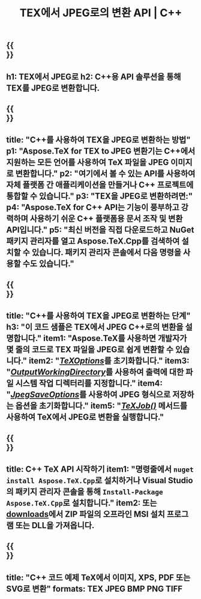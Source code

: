 ﻿---
translation: true
template: /_templates/_conversion-child-cpp.md
title: TEX에서 JPEG로의 변환 API | C++
description: TeX에서 JPEG로의 변환 기능. 이 온프레미스 C++ 라이브러리를 프로젝트에 통합하거나 크로스 플랫폼 애플리케이션을 사용하여 TeX를 JPEG로 변환하세요.
keywords: tex에서 jpeg api cpp로, tex2jpeg에서 C++ 통합
url: /cpp/conversion/tex-to-jpeg/
family: tex
platformtag: cpp
feature: conversion
informat: TEX
outformat: JPEG
otherformats: BMP PNG TIFF PDF SVG XPS
---

{{<section banner>}}
---
h1: TEX에서 JPEG로
h2: C++용 API 솔루션을 통해 TEX를 JPEG로 변환합니다.
---

{{<section overview>}}
---
title: "C++를 사용하여 TEX을 JPEG로 변환하는 방법"
p1: "Aspose.TeX for TEX to JPEG 변환기는 C++에서 지원하는 모든 언어를 사용하여 TeX 파일을 JPEG 이미지로 변환합니다."
p2: "여기에서 볼 수 있는 API를 사용하여 자체 플랫폼 간 애플리케이션을 만들거나 C++ 프로젝트에 통합할 수 있습니다."
p3: "TEX을 JPEG로 변환하려면:"
p4: "Aspose.TeX for C++ API는 기능이 풍부하고 강력하며 사용하기 쉬운 C++ 플랫폼용 문서 조작 및 변환 API입니다."
p5: "최신 버전을 직접 다운로드하고 NuGet 패키지 관리자를 열고 Aspose.TeX.Cpp를 검색하여 설치할 수 있습니다. 패키지 관리자 콘솔에서 다음 명령을 사용할 수도 있습니다."
---

{{<section feature1>}}
---
title: "C++를 사용하여 TEX을 JPEG로 변환하는 단계"
h3: "이 코드 샘플은 TEX에서 JPEG C++로의 변환을 설명합니다."
item1: "Aspose.TeX를 사용하면 개발자가 몇 줄의 코드로 TEX 파일을 JPEG로 쉽게 변환할 수 있습니다."
item2: "[*TeXOptions*](https://reference.aspose.com/tex/cpp/class/aspose.te_x.te_x_options)를 초기화합니다."
item3: "[*OutputWorkingDirectory*](https://reference.aspose.com/tex/cpp/class/aspose.te_x.te_x_options#aa4f4ea6dab7db5ba1b40800495f16f63)를 사용하여 출력에 대한 파일 시스템 작업 디렉터리를 지정합니다."
item4: "[*JpegSaveOptions*](https://reference.aspose.com/tex/cpp/class/aspose.te_x.presentation.image.jpeg_save_options)를 사용하여 JPEG 형식으로 저장하는 옵션을 초기화합니다."
item5: "[*TeXJob()*](https://reference.aspose.com/tex/cpp/class/aspose.te_x.te_x_job) 메서드를 사용하여 TeX에서 JPEG로 변환을 실행합니다."
---

{{<section feature2>}}
---
title: C++ TeX API 시작하기
item1: "명령줄에서 ```nuget install Aspose.TeX.Cpp```로 설치하거나 Visual Studio의 패키지 관리자 콘솔을 통해 ```Install-Package Aspose.TeX.Cpp```로 설치합니다."
item2: 또는 [downloads](https://releases.aspose.com/tex/cpp)에서 ZIP 파일의 오프라인 MSI 설치 프로그램 또는 DLL을 가져옵니다.
---

{{<section widget>}}
---
title: "C++ 코드 예제 TeX에서 이미지, XPS, PDF 또는 SVG로 변환"
formats: TEX JPEG BMP PNG TIFF
---